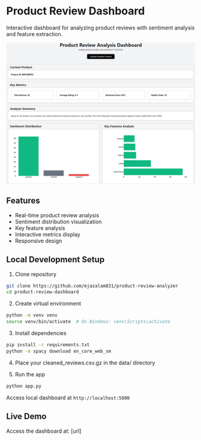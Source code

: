 # Product Review Dashboard

Interactive dashboard for analyzing product reviews with sentiment analysis and feature extraction.

![Product Analysis](images/sample_product_analysis.png "Product Analysis Overview")


## Features
- Real-time product review analysis
- Sentiment distribution visualization
- Key feature analysis
- Interactive metrics display
- Responsive design

## Local Development Setup
1. Clone repository
```bash
git clone https://github.com/ejazalam831/product-review-analyzer
cd product-review-dashboard
```

2. Create virtual environment
```bash
python -m venv venv
source venv/bin/activate  # On Windows: venv\Scripts\activate
```

3. Install dependencies
```bash
pip install -r requirements.txt
python -m spacy download en_core_web_sm
```

4. Place your cleaned_reviews.csv.gz in the data/ directory

5. Run the app
```bash
python app.py
```

Access local dashboard at `http://localhost:5000`

## Live Demo
Access the dashboard at: [url]
